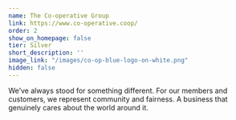 ```yaml
---
name: The Co-operative Group
link: https://www.co-operative.coop/
order: 2
show_on_homepage: false
tier: Silver
short_description: ''
image_link: "/images/co-op-blue-logo-on-white.png"
hidden: false
---
```

We’ve always stood for something different. For our members and customers, we represent community and fairness. A business that genuinely cares about the world around it.